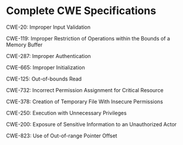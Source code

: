 

# Complete CWE Specifications

CWE-20: Improper Input Validation

CWE-119: Improper Restriction of Operations within the Bounds of a Memory Buffer

CWE-287: Improper Authentication

CWE-665: Improper Initialization

CWE-125: Out-of-bounds Read

CWE-732: Incorrect Permission Assignment for Critical Resource

CWE-378: Creation of Temporary File With Insecure Permissions

CWE-250: Execution with Unnecessary Privileges

CWE-200: Exposure of Sensitive Information to an Unauthorized Actor

CWE-823: Use of Out-of-range Pointer Offset